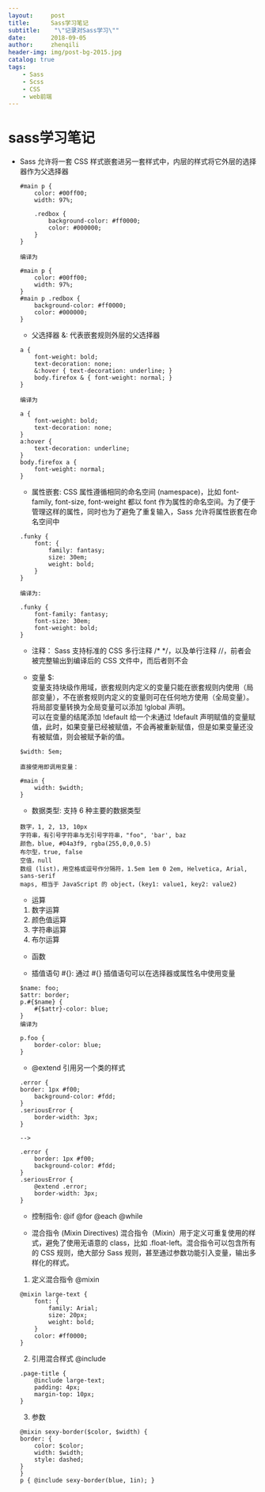```yaml
---
layout:     post
title:      Sass学习笔记
subtitle:    "\"记录对Sass学习\""
date:       2018-09-05
author:     zhenqili
header-img: img/post-bg-2015.jpg
catalog: true
tags:
    - Sass
    - Scss
    - CSS
    - web前端
---
```


# sass学习笔记

- Sass 允许将一套 CSS 样式嵌套进另一套样式中，内层的样式将它外层的选择器作为父选择器  
	```
	#main p {
		color: #00ff00;
		width: 97%;

		.redbox {
			background-color: #ff0000;
			color: #000000;
		}
	}

	编译为

	#main p {
		color: #00ff00;
		width: 97%; 
	}
	#main p .redbox {
		background-color: #ff0000;
		color: #000000; 
	}
	```

	- 父选择器 &: 代表嵌套规则外层的父选择器  
	```
	a {
		font-weight: bold;
		text-decoration: none;
		&:hover { text-decoration: underline; }
		body.firefox & { font-weight: normal; }
	}

	编译为

	a {
		font-weight: bold;
		text-decoration: none; 
	}
	a:hover {
		text-decoration: underline; 
	}
	body.firefox a {
		font-weight: normal; 
	}
	```

	- 属性嵌套: CSS 属性遵循相同的命名空间 (namespace)，比如 font-family, font-size, font-weight 都以 font 作为属性的命名空间。为了便于管理这样的属性，同时也为了避免了重复输入，Sass 允许将属性嵌套在命名空间中  
	```
	.funky {
		font: {
			family: fantasy;
			size: 30em;
			weight: bold;
		}
	}

	编译为:  

	.funky {
		font-family: fantasy;
		font-size: 30em;
		font-weight: bold; 
	}
	```

	- 注释： Sass 支持标准的 CSS 多行注释 /* */，以及单行注释 //，前者会 被完整输出到编译后的 CSS 文件中，而后者则不会  

	- 变量 $:  
	变量支持块级作用域，嵌套规则内定义的变量只能在嵌套规则内使用（局部变量），不在嵌套规则内定义的变量则可在任何地方使用（全局变量）。将局部变量转换为全局变量可以添加 !global 声明。   
	可以在变量的结尾添加 !default 给一个未通过 !default 声明赋值的变量赋值，此时，如果变量已经被赋值，不会再被重新赋值，但是如果变量还没有被赋值，则会被赋予新的值。  
	```
	$width: 5em;

	直接使用即调用变量：

	#main {
		width: $width;
	}
	```
	- 数据类型: 支持 6 种主要的数据类型
	```
	数字，1, 2, 13, 10px
	字符串，有引号字符串与无引号字符串，"foo", 'bar', baz
	颜色，blue, #04a3f9, rgba(255,0,0,0.5)
	布尔型，true, false
	空值，null
	数组 (list)，用空格或逗号作分隔符，1.5em 1em 0 2em, Helvetica, Arial, sans-serif
	maps, 相当于 JavaScript 的 object，(key1: value1, key2: value2)
	```

	- 运算  
	1. 数字运算  
	2. 颜色值运算  
	3. 字符串运算  
	4. 布尔运算  
	
	- 函数

	- 插值语句 #{}: 通过 #{} 插值语句可以在选择器或属性名中使用变量  
	```
	$name: foo;
	$attr: border;
	p.#{$name} {
		#{$attr}-color: blue;
	}
	编译为

	p.foo {
		border-color: blue; 
	}
	```

	- @extend 引用另一个类的样式
	```
	.error {
	border: 1px #f00;
		background-color: #fdd;
	}
	.seriousError {
		border-width: 3px;
	}

	-->

	.error {
		border: 1px #f00;
		background-color: #fdd;
	}
	.seriousError {
		@extend .error;
		border-width: 3px;
	}
	```
	- 控制指令: @if @for @each @while  

	- 混合指令 (Mixin Directives)
	混合指令（Mixin）用于定义可重复使用的样式，避免了使用无语意的 class，比如 .float-left。混合指令可以包含所有的 CSS 规则，绝大部分 Sass 规则，甚至通过参数功能引入变量，输出多样化的样式。  

	1. 定义混合指令 @mixin  
	```
	@mixin large-text {
		font: {
			family: Arial;
			size: 20px;
			weight: bold;
		}
		color: #ff0000;
	}
	```
	2. 引用混合样式 @include  
	```
	.page-title {
		@include large-text;
		padding: 4px;
		margin-top: 10px;
	}
	```
	3. 参数
	```
	@mixin sexy-border($color, $width) {
	border: {
		color: $color;
		width: $width;
		style: dashed;
	}
	}
	p { @include sexy-border(blue, 1in); }
	```